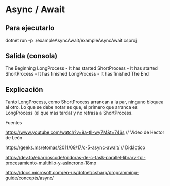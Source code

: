 # Async / Await

## Para ejecutarlo

dotnet run -p ./exampleAsyncAwait/exampleAsyncAwait.csproj

## Salida (consola)

The Beginning
LongProcess - It has started
ShortProcess - It has started
ShortProcess - It has finished
LongProcess - It has finished
The End

## Explicación

Tanto LongProcess, como ShortProcess arrancan a la par, ninguno bloquea al otro.
Lo que se debe notar es que, el primero que arranca es LongProcess (el que más tarda) y no retrasa a ShortProcess.

Fuentes

https://www.youtube.com/watch?v=9a-tll-wy7M&t=746s // Video de Hector de León

https://geeks.ms/etomas/2011/09/17/c-5-async-await/ // Didáctico

https://dev.to/ebarrioscode/pildoras-de-c-task-parallel-library-tpl-procesamiento-multihilo-y-asincrono-18mp

https://docs.microsoft.com/en-us/dotnet/csharp/programming-guide/concepts/async/